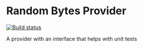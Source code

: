 # Random Bytes Provider

[![Build status](https://ci.appveyor.com/api/projects/status/ps6desgvlydyn2v0?svg=true)](https://ci.appveyor.com/project/alansav/random-bytes-provider)

A provider with an interface that helps with unit tests 
